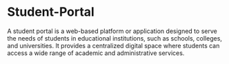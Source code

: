 # Student-Portal
A student portal is a web-based platform or application designed to serve the needs of students in educational institutions, such as schools, colleges, and universities. It provides a centralized digital space where students can access a wide range of academic and administrative services.
